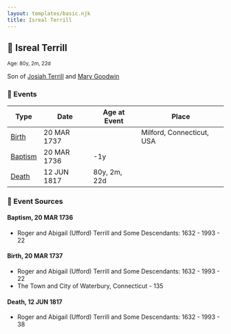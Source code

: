 ```yaml
---
layout: templates/basic.njk
title: Isreal Terrill
---
```

## 🔵 Isreal Terrill
<small>Age: 80y, 2m, 22d</small>

Son of [Josiah Terrill](/people/8/80183041) and [Mary Goodwin](/people/4/49404198)

### 📆 Events

Type | Date | Age at Event | Place
------ | ------ | ------ | ------
[Birth](#event-event-2) | 20 MAR 1737 |  | Milford, Connecticut, USA
[Baptism](#event-event-0) | 20 MAR 1736 | -1y |
[Death](#event-event-4) | 12 JUN 1817 | 80y, 2m, 22d |

### 📰 Event Sources

#### <a id="event-event-0"></a> Baptism, 20 MAR 1736
* Roger and Abigail (Ufford) Terrill and Some Descendants: 1632 - 1993  - 22

#### <a id="event-event-2"></a> Birth, 20 MAR 1737
* Roger and Abigail (Ufford) Terrill and Some Descendants: 1632 - 1993  - 22
* The Town and City of Waterbury, Connecticut  - 135

#### <a id="event-event-4"></a> Death, 12 JUN 1817
* Roger and Abigail (Ufford) Terrill and Some Descendants: 1632 - 1993  - 38